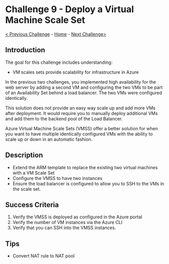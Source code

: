 # Challenge 9 - Deploy a Virtual Machine Scale Set

[< Previous Challenge](./ARM-Challenge-08.md) - [Home](../readme.md) - [Next Challenge>](./ARM-Challenge-10.md)

## Introduction

The goal for this challenge includes understanding:
- VM scales sets provide scalability for infrastructure in Azure

In the previous two challenges, you implemented high availability for the web server by adding a second VM and configuring the two VMs to be part of an Availability Set behind a load balancer. The two VMs were configured identically.

This solution does not provide an easy way scale up and add more VMs after deployment. It would require you to manually deploy additional VMs and add them to the backend pool of the Load Balancer.

Azure Virtual Machine Scale Sets (VMSS) offer a better solution for when you want to have multiple identically configured VMs with the ability to scale up or down in an automatic fashion.

## Description

- Extend the ARM template to replace the existing two virtual machines with a VM Scale Set
- Configure the VMSS to have two instances
- Ensure the load balancer is configured to allow you to SSH to the VMs in the scale set.

## Success Criteria

1. Verify the VMSS is deployed as configured in the Azure portal
1. Verify the number of VM instances via the Azure CLI
1. Verify that you can SSH into the VMSS instances.

## Tips

- Convert NAT rule to NAT pool
